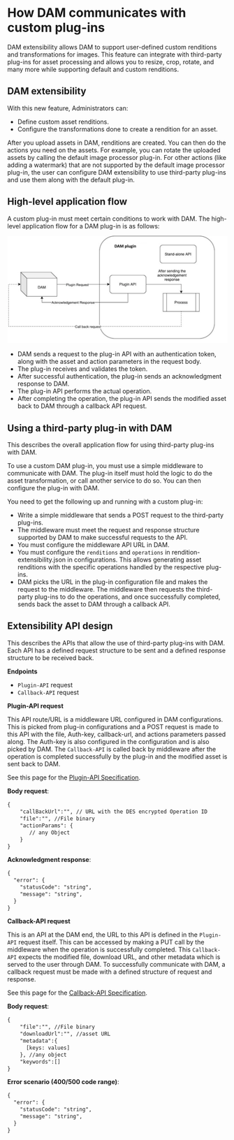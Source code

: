 # How DAM communicates with custom plug-ins

DAM extensibility allows DAM to support user-defined custom renditions and transformations for images. This feature can integrate with third-party plug-ins for asset processing and allows you to resize, crop, rotate, and many more while supporting default and custom renditions.

## DAM extensibility

With this new feature, Administrators can:

-   Define custom asset renditions.
-   Configure the transformations done to create a rendition for an asset.

After you upload assets in DAM, renditions are created. You can then do the actions you need on the assets. For example, you can rotate the uploaded assets by calling the default image processor plug-in. For other actions \(like adding a watermark\) that are not supported by the default image processor plug-in, the user can configure DAM extensibility to use third-party plug-ins and use them along with the default plug-in.

## High-level application flow

A custom plug-in must meet certain conditions to work with DAM. The high-level application flow for a DAM plug-in is as follows:

![How DAM communicates with custom plug-ins](../../images/dam-extensibility-plugin-design.png)

-   DAM sends a request to the plug-in API with an authentication token, along with the asset and action parameters in the request body.
-   The plug-in receives and validates the token.
-   After successful authentication, the plug-in sends an acknowledgment response to DAM.
-   The plug-in API performs the actual operation.
-   After completing the operation, the plug-in API sends the modified asset back to DAM through a callback API request.

## Using a third-party plug-in with DAM

This describes the overall application flow for using third-party plug-ins with DAM.

To use a custom DAM plug-in, you must use a simple middleware to communicate with DAM. The plug-in itself must hold the logic to do the asset transformation, or call another service to do so. You can then configure the plug-in with DAM.

You need to get the following up and running with a custom plug-in:

-   Write a simple middleware that sends a POST request to the third-party plug-ins.
-   The middleware must meet the request and response structure supported by DAM to make successful requests to the API.
-   You must configure the middleware API URL in DAM.
-   You must configure the `renditions` and `operations` in rendition-extensibility.json in configurations. This allows generating asset renditions with the specific operations handled by the respective plug-ins.
-   DAM picks the URL in the plug-in configuration file and makes the request to the middleware. The middleware then requests the third-party plug-ins to do the operations, and once successfully completed, sends back the asset to DAM through a callback API.

## Extensibility API design

This describes the APIs that allow the use of third-party plug-ins with DAM. Each API has a defined request structure to be sent and a defined response structure to be received back.

**Endpoints**

-   `Plugin-API` request
-   `Callback-API` request

**Plugin-API request**

This API route/URL is a middleware URL configured in DAM configurations. This is picked from plug-in configurations and a POST request is made to this API with the file, Auth-key, callback-url, and actions parameters passed along. The Auth-key is also configured in the configuration and is also picked by DAM. The `Callback-API` is called back by middleware after the operation is completed successfully by the plug-in and the modified asset is sent back to DAM.

See this page for the [Plugin-API Specification](https://opensource.hcltechsw.com/experience-api-documentation/image-processor-api/).

**Body request**:

```
{
    "callBackUrl":"", // URL with the DES encrypted Operation ID
    "file":"", //File binary
    "actionParams": {
       // any Object
    }
}
```

**Acknowledgment response**:

```
{
  "error": {
    "statusCode": "string",
    "message": "string",
  }
}
```

**Callback-API request**

This is an API at the DAM end, the URL to this API is defined in the `Plugin-API` request itself. This can be accessed by making a PUT call by the middleware when the operation is successfully completed. This `Callback-API` expects the modified file, download URL, and other metadata which is served to the user through DAM. To successfully communicate with DAM, a callback request must be made with a defined structure of request and response.

See this page for the [Callback-API Specification](https://opensource.hcltechsw.com/experience-api-documentation/dam-api/).

**Body request**:

```
{
    "file":"", //File binary
    "downloadUrl":"", //asset URL
    "metadata":{
      [keys: values]
    }, //any object
    "keywords":[]
}
```

**Error scenario \(400/500 code range\)**:

```
{
  "error": {
    "statusCode": "string",
    "message": "string",
  }
}
```


